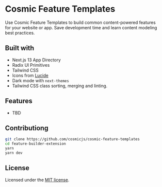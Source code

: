 # Cosmic Feature Templates

Use Cosmic Feature Templates to build common content-powered features for your website or app. Save development time and learn content modeling best practices.

## Built with

- Next.js 13 App Directory
- Radix UI Primitives
- Tailwind CSS
- Icons from [Lucide](https://lucide.dev)
- Dark mode with `next-themes`
- Tailwind CSS class sorting, merging and linting.

## Features

- TBD

## Contributiong

```bash
git clone https://github.com/cosmicjs/cosmic-feature-templates
cd feature-builder-extension
yarn
yarn dev
```

## License

Licensed under the [MIT license](https://github.com/cosmicjs/cosmic-feature-templates/blob/main/LICENSE.md).
